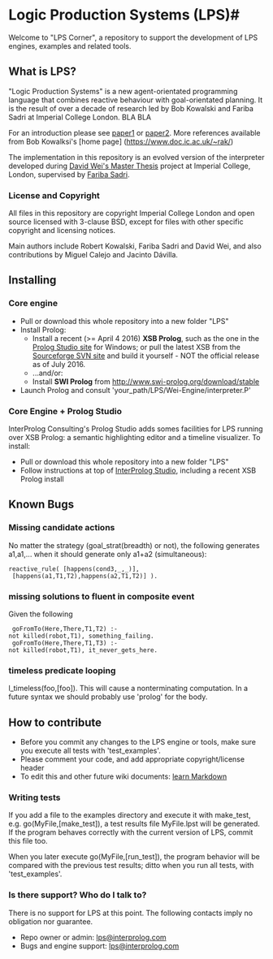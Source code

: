 # Logic Production Systems (LPS)#
Welcome to "LPS Corner", a repository to support the development of LPS engines, examples and related tools.
## What is LPS? ##
"Logic Production Systems" is a new agent-orientated programming language that combines reactive behaviour with goal-orientated planning. It is the result of over a decade of research led by Bob Kowalski and Fariba Sadri at Imperial College London.  BLA BLA 

For an introduction please see [paper1](URL1) or [paper2](URL2). More references available from Bob Kowalksi's [home page] (https://www.doc.ic.ac.uk/~rak/)

The implementation in this repository is an evolved version of the interpreter developed during [David Wei's Master Thesis](URL?) project at Imperial College, London, supervised by [Fariba Sadri](https://www.doc.ic.ac.uk/~fs/).
### License and Copyright ###
All files in this repository are copyright Imperial College London and open source licensed with 3-clause BSD, except for files with other specific copyright and licensing notices.

Main authors include Robert Kowalski, Fariba Sadri and David Wei, and also contributions by Miguel Calejo and Jacinto Dávilla.
## Installing ##
### Core engine ###
* Pull or download this whole repository into a new folder "LPS"
* Install Prolog:
    * Install a recent (>= April 4 2016) **XSB Prolog**, such as the one in the [Prolog Studio site](http://interprolog.com/wiki/index.php?title=Studio_Download_and_installation#Installing_XSB_Prolog) for Windows; or pull the latest XSB from the [Sourceforge SVN site](https://sourceforge.net/p/xsb/src/HEAD/tree/trunk/XSB/) and build it yourself - NOT the official release as of July 2016.
    * ...and/or:
    * Install **SWI Prolog** from http://www.swi-prolog.org/download/stable
* Launch Prolog and consult 'your_path/LPS/Wei-Engine/interpreter.P'

### Core Engine + Prolog Studio ###
InterProlog Consulting's Prolog Studio adds somes facilities for LPS running over XSB Prolog: a semantic highlighting editor and a timeline visualizer. 
To install:

* Pull or download this whole repository into a new folder "LPS"
* Follow instructions at top of [InterProlog Studio](http://interprolog.com/wiki/index.php?title=Studio_Download_and_installation), including a recent XSB Prolog install

## Known Bugs
### Missing candidate actions
No matter the strategy (goal_strat(breadth) or not), the following generates a1,a1,... when it should generate only a1+a2 (simultaneous):

	reactive_rule( [happens(cond3,_,_)],
	 [happens(a1,T1,T2),happens(a2,T1,T2)] ).
### missing solutions to fluent in composite event
Given the following

	 goFromTo(Here,There,T1,T2) :- 
	not killed(robot,T1), something_failing.
	 goFromTo(Here,There,T1,T3) :- 
	not killed(robot,T1), it_never_gets_here.


### timeless predicate looping
l_timeless(foo,[foo]).
This will cause a nonterminating computation. In a future syntax we should probably use 'prolog' for the body.

## How to contribute ##
* Before you commit any changes to the LPS engine or tools, make sure you execute all tests with 'test_examples'.
* Please comment your code, and add appropriate copyright/license header
* To edit this and other future wiki documents: [learn Markdown](https://bitbucket.org/tutorials/markdowndemo)

### Writing tests ###
If you add a file to the examples directory and execute it with make_test, e.g. go(MyFile,[make_test]), a test results file MyFile.lpst will be generated. If the program behaves correctly with the current version of LPS, commit this file too. 

When you later execute go(MyFile,[run_test]), the program behavior will be compared with the previous test results; ditto when you run all tests, with 'test_examples'.

### Is there support? Who do I talk to? ###
There is no support for LPS at this point. The following contacts imply no obligation nor guarantee.

* Repo owner or admin: lps@interprolog.com
* Bugs and engine support: lps@interprolog.com


